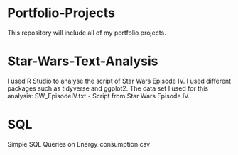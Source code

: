 # Portfolio-Projects
This repository will include all of my portfolio projects.

# Star-Wars-Text-Analysis
I used R Studio to analyse the script of Star Wars Episode IV. I used different packages such as tidyverse and ggplot2.
The data set I used for this analysis: SW_EpisodeIV.txt - Script from Star Wars Episode IV.

# SQL
Simple SQL Queries on Energy_consumption.csv
